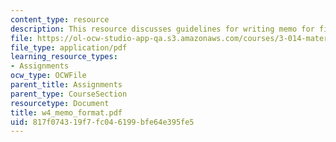 ```yaml
---
content_type: resource
description: This resource discusses guidelines for writing memo for final exam.
file: https://ol-ocw-studio-app-qa.s3.amazonaws.com/courses/3-014-materials-laboratory-fall-2006/817f074319f7fc046199bfe64e395fe5_w4_memo_format.pdf
file_type: application/pdf
learning_resource_types:
- Assignments
ocw_type: OCWFile
parent_title: Assignments
parent_type: CourseSection
resourcetype: Document
title: w4_memo_format.pdf
uid: 817f0743-19f7-fc04-6199-bfe64e395fe5
---
```

